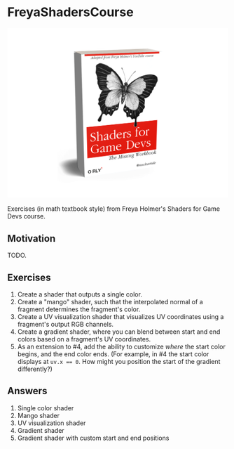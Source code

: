 # FreyaShadersCourse

<img src="./Images/book_cover2.png" alt="Shaders for Game Devs book cover" width="600" />

Exercises (in math textbook style) from Freya Holmer's Shaders for Game Devs course.

## Motivation

TODO.

## Exercises

1. Create a shader that outputs a single color.
2. Create a "mango" shader, such that the interpolated normal of a fragment determines the fragment's color.
3. Create a UV visualization shader that visualizes UV coordinates using a fragment's output RGB channels.
4. Create a gradient shader, where you can blend between start and end colors based on a fragment's UV coordinates.
5. As an extension to #4, add the ability to customize _where_ the start color begins, and the end color ends. (For example, in #4 the start color displays at `uv.x == 0`. How might you position the start of the gradient differently?)

## Answers

1. Single color shader
2. Mango shader
3. UV visualization shader
4. Gradient shader
5. Gradient shader with custom start and end positions
